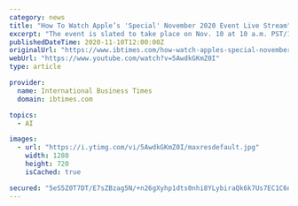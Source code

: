 ```yaml
---
category: news
title: "How To Watch Apple’s 'Special' November 2020 Event Live Stream"
excerpt: "The event is slated to take place on Nov. 10 at 10 a.m. PST/1 p.m. EST and will be live-streamed from Apple’s Apple Park headquarters in Cupertino, California. \"One Last Thing\" can be watched live on the Apple Events website on a Mac,"
publishedDateTime: 2020-11-10T12:00:00Z
originalUrl: "https://www.ibtimes.com/how-watch-apples-special-november-2020-event-live-stream-3075670"
webUrl: "https://www.youtube.com/watch?v=5AwdkGKmZ0I"
type: article

provider:
  name: International Business Times
  domain: ibtimes.com

topics:
  - AI

images:
  - url: "https://i.ytimg.com/vi/5AwdkGKmZ0I/maxresdefault.jpg"
    width: 1280
    height: 720
    isCached: true

secured: "5eS5Z0T7DT/E7sZBzag5N/+n26gXyhp1dts0nhi8YLybiraQk6k7Us7EC1C6nCiM+2aNlyPXLU1paTnBqpkkYRdFMwE5tcHVq4nOqujqgaY+iJnLlkee+qGfARcQd91dxwQUkDSbbf5bSzKbHKtqjkwyzUveRIy93+WO7gYHvFeQmswTRx0CxLnqg6p9Yt/esN3tRtsyFmSC45igiLu517t85AnRcWXrXjRdGcwiLr852jKQTD0aB0Q4bGtS2WsRTPmeIS6LERsCD5UE9KOihRcMBRCzA9xt5R0mGSfN2hqR360ZBFmGH10UgJU4ULIuSuSKTZyZdoh+SxLfjFYutPNraA3PHdzZTlocCAQ1r7g=;zxOkp9wm4JYCbovcwQY/Sw=="
---
```


